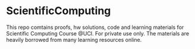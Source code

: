 # ScientificComputing


This repo comtains proofs, hw solutions, code and learning materials for Scientific Computing Course @UCI.
For private use only. The materials are heavily borrowed from many learning resources online.

